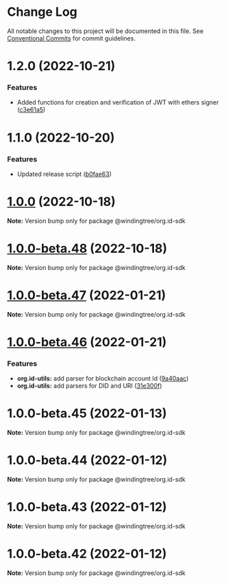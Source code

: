 # Change Log

All notable changes to this project will be documented in this file.
See [Conventional Commits](https://conventionalcommits.org) for commit guidelines.

# 1.2.0 (2022-10-21)


### Features

* Added functions for creation and verification of JWT with ethers signer ([c3e61a5](https://github.com/windingtree/org.id-sdk/commit/c3e61a54f523adf220cb3e0ef15633794fae902d))





# 1.1.0 (2022-10-20)


### Features

* Updated release script ([b0fae63](https://github.com/windingtree/org.id-sdk/commit/b0fae63798ce737db2a12801d35c2f2d818bf166))





# [1.0.0](https://github.com/windingtree/org.id-sdk/compare/v1.0.0-beta.48...v1.0.0) (2022-10-18)

**Note:** Version bump only for package @windingtree/org.id-sdk





# [1.0.0-beta.48](https://github.com/windingtree/org.id-sdk/compare/v1.0.0-beta.47...v1.0.0-beta.48) (2022-10-18)

**Note:** Version bump only for package @windingtree/org.id-sdk





# [1.0.0-beta.47](https://github.com/windingtree/org.id-sdk/compare/v1.0.0-beta.46...v1.0.0-beta.47) (2022-01-21)

**Note:** Version bump only for package @windingtree/org.id-sdk





# [1.0.0-beta.46](https://github.com/windingtree/org.id-sdk/compare/v1.0.0-beta.45...v1.0.0-beta.46) (2022-01-21)


### Features

* **org.id-utils:** add parser for blockchain account Id ([9a40aac](https://github.com/windingtree/org.id-sdk/commit/9a40aacc9949ffc3365b4982a4d746453cbd07c2))
* **org.id-utils:** add parsers for DID and URI ([31e300f](https://github.com/windingtree/org.id-sdk/commit/31e300f27307bb75dac1b06c08030486035983be))





# 1.0.0-beta.45 (2022-01-13)

**Note:** Version bump only for package @windingtree/org.id-sdk





# 1.0.0-beta.44 (2022-01-12)

**Note:** Version bump only for package @windingtree/org.id-sdk





# 1.0.0-beta.43 (2022-01-12)

**Note:** Version bump only for package @windingtree/org.id-sdk





# 1.0.0-beta.42 (2022-01-12)

**Note:** Version bump only for package @windingtree/org.id-sdk
